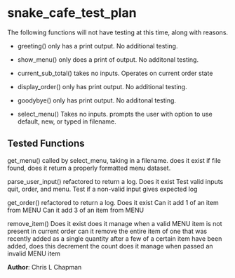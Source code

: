 # snake_cafe_test_plan

The following functions will not have testing at this time, along with reasons.

- greeting() only has a print output. No additional testing.

- show_menu() only does a print of output. No additonal testing.

- current_sub_total() takes no inputs. Operates on current order state

- display_order() only has print output. No additional testing.

- goodybye() only has print output. No additonal testing.

- select_menu() Takes no inputs. prompts the user with option to use default, new, or typed in filename.

## Tested Functions ##

get_menu() called by select_menu, taking in a filename.
    does it exist
    if file found, does it return a properly formatted menu dataset.

parse_user_input() refactored to return a log.
    Does it exist
    Test valid inputs quit, order, and menu.
    Test if a non-valid input gives expected log

get_order() refactored to return a log.
    Does it exist
    Can it add 1 of an item from MENU
    Can it add 3 of an item from MENU

remove_item()
    Does it exist
    does it manage when a valid MENU item is not present in current order
    can it remove the entire item of one that was recently added as a single quantity
    after a few of a certain item have been added, does this decrement the count
    does it manage when passed an invalid MENU item

**Author**: Chris L Chapman

